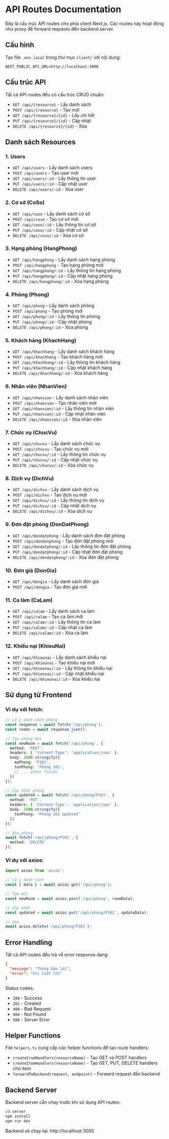 # API Routes Documentation

Đây là cấu trúc API routes cho phía client Next.js. Các routes này hoạt động như proxy để forward requests đến backend server.

## Cấu hình

Tạo file `.env.local` trong thư mục `client/` với nội dung:

```env
NEXT_PUBLIC_API_URL=http://localhost:3000
```

## Cấu trúc API

Tất cả API routes đều có cấu trúc CRUD chuẩn:

- `GET /api/{resource}` - Lấy danh sách
- `POST /api/{resource}` - Tạo mới
- `GET /api/{resource}/{id}` - Lấy chi tiết
- `PUT /api/{resource}/{id}` - Cập nhật
- `DELETE /api/{resource}/{id}` - Xóa

## Danh sách Resources

### 1. Users
- `GET /api/users` - Lấy danh sách users
- `POST /api/users` - Tạo user mới
- `GET /api/users/:id` - Lấy thông tin user
- `PUT /api/users/:id` - Cập nhật user
- `DELETE /api/users/:id` - Xóa user

### 2. Cơ sở (CoSo)
- `GET /api/coso` - Lấy danh sách cơ sở
- `POST /api/coso` - Tạo cơ sở mới
- `GET /api/coso/:id` - Lấy thông tin cơ sở
- `PUT /api/coso/:id` - Cập nhật cơ sở
- `DELETE /api/coso/:id` - Xóa cơ sở

### 3. Hạng phòng (HangPhong)
- `GET /api/hangphong` - Lấy danh sách hạng phòng
- `POST /api/hangphong` - Tạo hạng phòng mới
- `GET /api/hangphong/:id` - Lấy thông tin hạng phòng
- `PUT /api/hangphong/:id` - Cập nhật hạng phòng
- `DELETE /api/hangphong/:id` - Xóa hạng phòng

### 4. Phòng (Phong)
- `GET /api/phong` - Lấy danh sách phòng
- `POST /api/phong` - Tạo phòng mới
- `GET /api/phong/:id` - Lấy thông tin phòng
- `PUT /api/phong/:id` - Cập nhật phòng
- `DELETE /api/phong/:id` - Xóa phòng

### 5. Khách hàng (KhachHang)
- `GET /api/khachhang` - Lấy danh sách khách hàng
- `POST /api/khachhang` - Tạo khách hàng mới
- `GET /api/khachhang/:id` - Lấy thông tin khách hàng
- `PUT /api/khachhang/:id` - Cập nhật khách hàng
- `DELETE /api/khachhang/:id` - Xóa khách hàng

### 6. Nhân viên (NhanVien)
- `GET /api/nhanvien` - Lấy danh sách nhân viên
- `POST /api/nhanvien` - Tạo nhân viên mới
- `GET /api/nhanvien/:id` - Lấy thông tin nhân viên
- `PUT /api/nhanvien/:id` - Cập nhật nhân viên
- `DELETE /api/nhanvien/:id` - Xóa nhân viên

### 7. Chức vụ (ChucVu)
- `GET /api/chucvu` - Lấy danh sách chức vụ
- `POST /api/chucvu` - Tạo chức vụ mới
- `GET /api/chucvu/:id` - Lấy thông tin chức vụ
- `PUT /api/chucvu/:id` - Cập nhật chức vụ
- `DELETE /api/chucvu/:id` - Xóa chức vụ

### 8. Dịch vụ (DichVu)
- `GET /api/dichvu` - Lấy danh sách dịch vụ
- `POST /api/dichvu` - Tạo dịch vụ mới
- `GET /api/dichvu/:id` - Lấy thông tin dịch vụ
- `PUT /api/dichvu/:id` - Cập nhật dịch vụ
- `DELETE /api/dichvu/:id` - Xóa dịch vụ

### 9. Đơn đặt phòng (DonDatPhong)
- `GET /api/dondatphong` - Lấy danh sách đơn đặt phòng
- `POST /api/dondatphong` - Tạo đơn đặt phòng mới
- `GET /api/dondatphong/:id` - Lấy thông tin đơn đặt phòng
- `PUT /api/dondatphong/:id` - Cập nhật đơn đặt phòng
- `DELETE /api/dondatphong/:id` - Xóa đơn đặt phòng

### 10. Đơn giá (DonGia)
- `GET /api/dongia` - Lấy danh sách đơn giá
- `POST /api/dongia` - Tạo đơn giá mới

### 11. Ca làm (CaLam)
- `GET /api/calam` - Lấy danh sách ca làm
- `POST /api/calam` - Tạo ca làm mới
- `GET /api/calam/:id` - Lấy thông tin ca làm
- `PUT /api/calam/:id` - Cập nhật ca làm
- `DELETE /api/calam/:id` - Xóa ca làm

### 12. Khiếu nại (KhieuNai)
- `GET /api/khieunai` - Lấy danh sách khiếu nại
- `POST /api/khieunai` - Tạo khiếu nại mới
- `GET /api/khieunai/:id` - Lấy thông tin khiếu nại
- `PUT /api/khieunai/:id` - Cập nhật khiếu nại
- `DELETE /api/khieunai/:id` - Xóa khiếu nại

## Sử dụng từ Frontend

### Ví dụ với fetch:

```typescript
// Lấy danh sách phòng
const response = await fetch('/api/phong');
const rooms = await response.json();

// Tạo phòng mới
const newRoom = await fetch('/api/phong', {
  method: 'POST',
  headers: { 'Content-Type': 'application/json' },
  body: JSON.stringify({
    maPhong: 'P101',
    tenPhong: 'Phòng 101',
    // ... other fields
  })
});

// Cập nhật phòng
const updated = await fetch('/api/phong/P101', {
  method: 'PUT',
  headers: { 'Content-Type': 'application/json' },
  body: JSON.stringify({
    tenPhong: 'Phòng 101 Updated'
  })
});

// Xóa phòng
await fetch('/api/phong/P101', {
  method: 'DELETE'
});
```

### Ví dụ với axios:

```typescript
import axios from 'axios';

// Lấy danh sách
const { data } = await axios.get('/api/phong');

// Tạo mới
const newRoom = await axios.post('/api/phong', roomData);

// Cập nhật
const updated = await axios.put('/api/phong/P101', updateData);

// Xóa
await axios.delete('/api/phong/P101');
```

## Error Handling

Tất cả API routes đều trả về error response dạng:

```json
{
  "message": "Thông báo lỗi",
  "error": "Chi tiết lỗi"
}
```

Status codes:
- `200` - Success
- `201` - Created
- `400` - Bad Request
- `404` - Not Found
- `500` - Server Error

## Helper Functions

File `helpers.ts` cung cấp các helper functions để tạo route handlers:

- `createCrudHandlers(resourceName)` - Tạo GET và POST handlers
- `createItemHandlers(resourceName)` - Tạo GET, PUT, DELETE handlers cho item
- `forwardToBackend(request, endpoint)` - Forward request đến backend

## Backend Server

Backend server cần chạy trước khi sử dụng API routes:

```bash
cd server
npm install
npm run dev
```

Backend sẽ chạy tại: http://localhost:3000

